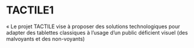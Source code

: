 # TACTILE1
« Le projet TACTILE vise à proposer des solutions technologiques pour adapter des tablettes classiques à l’usage d’un public déficient visuel (des malvoyants et des non-voyants)
